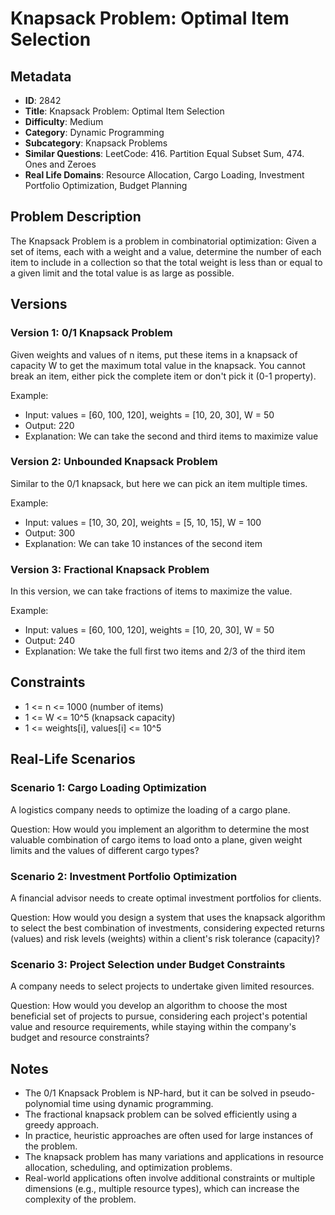 # Knapsack Problem: Optimal Item Selection

## Metadata

- **ID**: 2842
- **Title**: Knapsack Problem: Optimal Item Selection
- **Difficulty**: Medium
- **Category**: Dynamic Programming
- **Subcategory**: Knapsack Problems
- **Similar Questions**: LeetCode: 416. Partition Equal Subset Sum, 474. Ones and Zeroes
- **Real Life Domains**: Resource Allocation, Cargo Loading, Investment Portfolio Optimization, Budget Planning

## Problem Description

The Knapsack Problem is a problem in combinatorial optimization: Given a set of items, each with a weight and a value, determine the number of each item to include in a collection so that the total weight is less than or equal to a given limit and the total value is as large as possible.

## Versions

### Version 1: 0/1 Knapsack Problem

Given weights and values of n items, put these items in a knapsack of capacity W to get the maximum total value in the knapsack. You cannot break an item, either pick the complete item or don't pick it (0-1 property).

Example:
- Input: values = [60, 100, 120], weights = [10, 20, 30], W = 50
- Output: 220
- Explanation: We can take the second and third items to maximize value

### Version 2: Unbounded Knapsack Problem

Similar to the 0/1 knapsack, but here we can pick an item multiple times.

Example:
- Input: values = [10, 30, 20], weights = [5, 10, 15], W = 100
- Output: 300
- Explanation: We can take 10 instances of the second item

### Version 3: Fractional Knapsack Problem

In this version, we can take fractions of items to maximize the value.

Example:
- Input: values = [60, 100, 120], weights = [10, 20, 30], W = 50
- Output: 240
- Explanation: We take the full first two items and 2/3 of the third item

## Constraints

- 1 <= n <= 1000 (number of items)
- 1 <= W <= 10^5 (knapsack capacity)
- 1 <= weights[i], values[i] <= 10^5

## Real-Life Scenarios

### Scenario 1: Cargo Loading Optimization

A logistics company needs to optimize the loading of a cargo plane.

Question: How would you implement an algorithm to determine the most valuable combination of cargo items to load onto a plane, given weight limits and the values of different cargo types?

### Scenario 2: Investment Portfolio Optimization

A financial advisor needs to create optimal investment portfolios for clients.

Question: How would you design a system that uses the knapsack algorithm to select the best combination of investments, considering expected returns (values) and risk levels (weights) within a client's risk tolerance (capacity)?

### Scenario 3: Project Selection under Budget Constraints

A company needs to select projects to undertake given limited resources.

Question: How would you develop an algorithm to choose the most beneficial set of projects to pursue, considering each project's potential value and resource requirements, while staying within the company's budget and resource constraints?

## Notes

- The 0/1 Knapsack Problem is NP-hard, but it can be solved in pseudo-polynomial time using dynamic programming.
- The fractional knapsack problem can be solved efficiently using a greedy approach.
- In practice, heuristic approaches are often used for large instances of the problem.
- The knapsack problem has many variations and applications in resource allocation, scheduling, and optimization problems.
- Real-world applications often involve additional constraints or multiple dimensions (e.g., multiple resource types), which can increase the complexity of the problem.